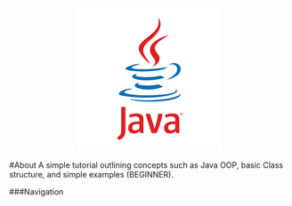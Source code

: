 <p align="center"><img src="./src/img/java.png" /></p>

#About
A simple tutorial outlining concepts such as Java OOP, basic Class structure, and simple examples (BEGINNER).

###Navigation
